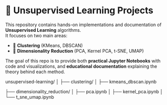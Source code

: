 # 🧩 Unsupervised Learning Projects

This repository contains hands-on implementations and documentation of **Unsupervised Learning** algorithms.  
It focuses on two main areas:  

- 🔹 **Clustering** (KMeans, DBSCAN)  
- 🔹 **Dimensionality Reduction** (PCA, Kernel PCA, t-SNE, UMAP)  

The goal of this repo is to provide both **practical Jupyter Notebooks** with code and visualizations, and **educational documentation** explaining the theory behind each method.


unsupervised-learning/
│
├── clustering/
│ ├── kmeans_dbscan.ipynb

├── dimensionality_reduction/
│ ├── pca.ipynb
│ ├── kernel_pca.ipynb
│ └── t_sne_umap.ipynb
